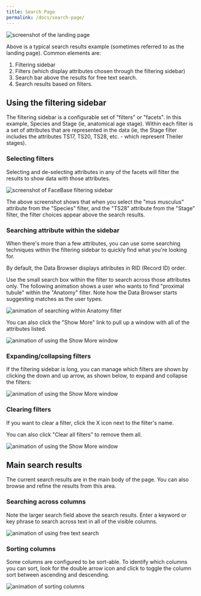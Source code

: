 ```yaml
---
title: Search Page
permalink: /docs/search-page/
---
```


![screenshot of the landing page](/images/chaise-landing-page-example.png)

Above is a typical search results example (sometimes referred to as the landing page). Common elements are:

1. Filtering sidebar
2. Filters (which display attributes chosen through the filtering sidebar)
3. Search bar above the results for free text search.
4. Search results based on filters.


## Using the filtering sidebar

The filtering sidebar is a configurable set of "filters" or "facets". In this example, Species and Stage (ie, anatomical age stage). Within each filter is a set of attributes that are represented in the data (ie, the Stage filter includes the attributes TS17, TS20, TS28, etc. - which represent Theiler stages).

### Selecting filters

Selecting and de-selecting attributes in any of the facets will filter the results to show data with those attributes.

![screenshot of FaceBase filtering sidebar](/images/chaise-filter-sidebar-example.png)

The above screenshot shows that when you select the "mus musculus" attribute from the "Species" filter, and the "TS28" attribute from the "Stage" filter, the filter choices appear above the search results.

### Searching attribute within the sidebar

When there's more than a few attributes, you can use some searching techniques within the filtering sidebar to quickly find what you're looking for.

By default, the Data Browser displays attributes in RID (Record ID) order.

Use the small search box within the filter to search across those attributes only. The following animation shows a user who wants to find "proximal tubule" within the "Anatomy" filter. Note how the Data Browser starts suggesting matches as the user types.

![animation of searching within Anatomy filter](images/chaise-search-attributes.gif)

You can also click the "Show More" link to pull up a window with all of the attributes listed.

![animation of using the Show More window](images/chaise-show-more-window.gif)


### Expanding/collapsing filters

If the filtering sidebar is long, you can manage which filters are shown by clicking the down and up arrow, as shown below, to expand and collapse the filters:

![animation of using the Show More window](images/collapse-filters.gif)

### Clearing filters

If you want to clear a filter, click the X icon next to the filter's name.

You can also click "Clear all filters" to remove them all.

![animation of using the Show More window](images/clear-filters.gif)

## Main search results

The current search results are in the main body of the page. You can also browse and refine the results from this area.

### Searching across columns

Note the larger search field above the search results. Enter a keyword or key phrase to search across text in all of the visible columns.

![animation of using free text search](images/chaise-free-text.gif)

### Sorting columns

Some columns are configured to be sort-able. To identify which columns you can sort, look for the double arrow icon and click to toggle the column sort between ascending and descending.

![animation of sorting columns](images/chaise-sort-columns.gif)
